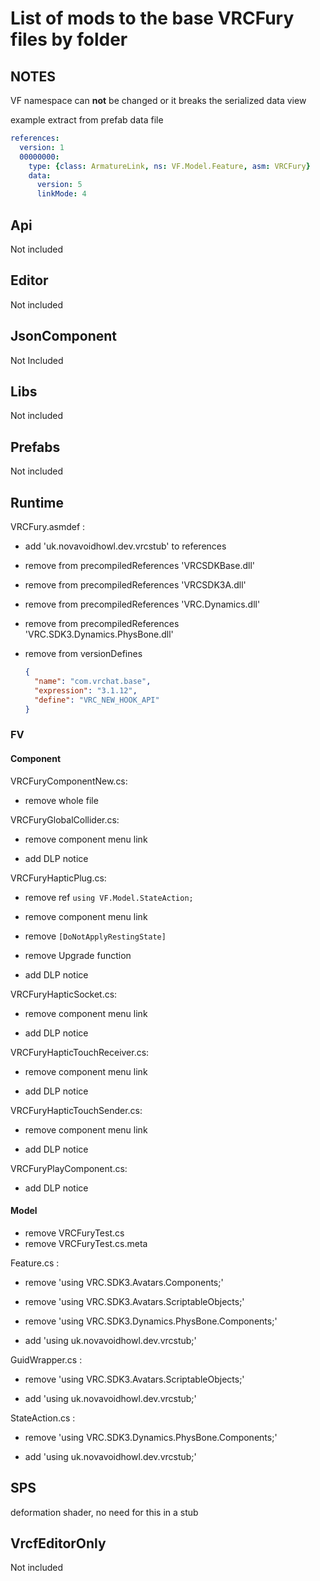 # List of mods to the base VRCFury files by folder

## NOTES

VF namespace can **not** be changed or it breaks the serialized data view

example extract from prefab data file

```yml
references:
  version: 1
  00000000:
    type: {class: ArmatureLink, ns: VF.Model.Feature, asm: VRCFury}
    data:
      version: 5
      linkMode: 4
```

## Api

Not included

## Editor

Not included

## JsonComponent

Not Included

## Libs

Not included

## Prefabs

Not included

## Runtime

VRCFury.asmdef :

- add 'uk.novavoidhowl.dev.vrcstub' to references

- remove from precompiledReferences 'VRCSDKBase.dll'

- remove from precompiledReferences 'VRCSDK3A.dll'

- remove from precompiledReferences 'VRC.Dynamics.dll'

- remove from precompiledReferences 'VRC.SDK3.Dynamics.PhysBone.dll'

- remove from versionDefines

  ```json
  {
    "name": "com.vrchat.base",
    "expression": "3.1.12",
    "define": "VRC_NEW_HOOK_API"
  }
  ```

### FV

#### Component

VRCFuryComponentNew.cs:

- remove whole file

VRCFuryGlobalCollider.cs:

- remove component menu link

- add DLP notice

VRCFuryHapticPlug.cs:

- remove ref `using VF.Model.StateAction;`

- remove component menu link

- remove `[DoNotApplyRestingState]`

- remove Upgrade function

- add DLP notice

VRCFuryHapticSocket.cs:

- remove component menu link

- add DLP notice

VRCFuryHapticTouchReceiver.cs:

- remove component menu link

- add DLP notice

VRCFuryHapticTouchSender.cs:

- remove component menu link

- add DLP notice

VRCFuryPlayComponent.cs:

- add DLP notice

#### Model

- remove VRCFuryTest.cs
- remove VRCFuryTest.cs.meta

Feature.cs :

- remove 'using VRC.SDK3.Avatars.Components;'

- remove 'using VRC.SDK3.Avatars.ScriptableObjects;'

- remove 'using VRC.SDK3.Dynamics.PhysBone.Components;'

- add 'using uk.novavoidhowl.dev.vrcstub;'

GuidWrapper.cs :

- remove 'using VRC.SDK3.Avatars.ScriptableObjects;'

- add 'using uk.novavoidhowl.dev.vrcstub;'

StateAction.cs :

- remove 'using VRC.SDK3.Dynamics.PhysBone.Components;'

- add 'using uk.novavoidhowl.dev.vrcstub;'

## SPS

deformation shader, no need for this in a stub

## VrcfEditorOnly

Not included
